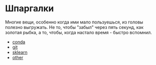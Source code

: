 # Шпаргалки

Многие вещи, особенно когда ими мало пользуешься, из головы полезно выгружать. Не то, чтобы "забыл" через пять секунд, как золотая рыбка, а то, чтобы, когда настало время - быстро вспомнил.

- [conda](./conda)
- [git](./git)
- [sklearn](./sklearn)
- [other](./other)
